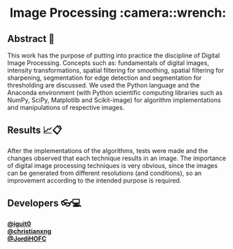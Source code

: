 <h1 align="center">Image Processing :camera::wrench:</h1>

## Abstract :pushpin:
This work has the purpose of putting into practice the discipline of Digital Image Processing. Concepts such as: fundamentals of digital images, intensity transformations, spatial filtering for smoothing, spatial filtering for sharpening, segmentation for edge detection and segmentation for thresholding are discussed. We used the Python language and the Anaconda environment (with Python scientific computing libraries such as NumPy, SciPy, Matplotlib and Scikit-image) for algorithm implementations and manipulations of respective images.

## Results :chart_with_upwards_trend::clipboard:
After the implementations of the algorithms, tests were made and the changes observed that each technique results in an image. The importance of digital image processing techniques is very obvious, since the images can be generated from different resolutions (and conditions), so an improvement according to the intended purpose is required.

## Developers :eyeglasses::computer:
**[@iguit0](https://github.com/iguit0)**<br/>
**[@christianxng](https://github.com/christianxng)**<br/>
**[@JordiHOFC](https://github.com/JordiHOFC)**
